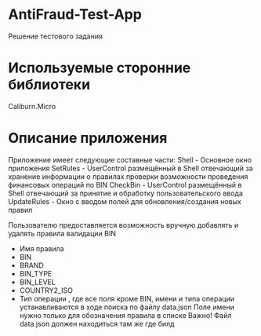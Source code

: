 # AntiFraud-Test-App
Решение тестового задания

# Используемые сторонние библиотеки
Caliburn.Micro

# Описание приложения

Приложение имеет следующие составные части:
Shell - Основное окно приложения
SetRules - UserControl размещённый в Shell отвечающий за 
хранение информации о правилах проверки возможности проведения 
финансовых операций по BIN
CheckBin - UserControl размещённый в Shell отвечающий за
принятие и обработку пользовательского ввода 
UpdateRules - Окно с вводом полей для обновления/создания новых правил

Пользователю предоставляется возможность вручную добавлять и удалять правила валидации BIN
- Имя правила
- BIN
- BRAND
- BIN_TYPE
- BIN_LEVEL
- COUNTRY2_ISO
- Тип операции
, где все поля кроме BIN, имени и типа операции устанавливаются в ходе поиска по файлу data.json
Поле имени нужно только для обозначения правила в списке
Важно! Файл data.json должен находиться там же где билд
